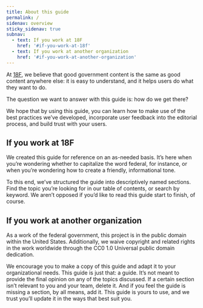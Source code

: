 ```yaml
---
title: About this guide
permalink: /
sidenav: overview
sticky_sidenav: true
subnav:
  - text: If you work at 18F
    href: '#if-you-work-at-18f'
  - text: If you work at another organization
    href: '#if-you-work-at-another-organization'
---
```


At [18F](https://18f.gsa.gov/), we believe that good government content is the same as good content anywhere else: it is easy to understand, and it helps users do what they want to do. 

The question we want to answer with this guide is: how do we get there?

We hope that by using this guide, you can learn how to make use of the best practices we’ve developed, incorporate user feedback into the editorial process, and build trust with your users.

## If you work at 18F

We created this guide for reference on an as-needed basis. It’s here when you’re wondering whether to capitalize the word federal, for instance, or when you’re wondering how to create a friendly, informational tone.

To this end, we’ve structured the guide into descriptively named sections. Find the topic you’re looking for in our table of contents, or search by keyword. We aren’t opposed if you’d like to read this guide start to finish, of course.

## If you work at another organization

As a work of the federal government, this project is in the public domain within the United States. Additionally, we waive copyright and related rights in the work worldwide through the CC0 1.0 Universal public domain dedication.

We encourage you to make a copy of this guide and adapt it to your organizational needs. This guide is just that: a guide. It’s not meant to provide the final opinion on any of the topics discussed. If a certain section isn’t relevant to you and your team, delete it. And if you feel the guide is missing a section, by all means, add it. This guide is yours to use, and we trust you’ll update it in the ways that best suit you.
